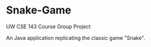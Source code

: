 # Snake-Game

UW CSE 143 Course Group Project

An Java application replicating the classic game "Snake". 

